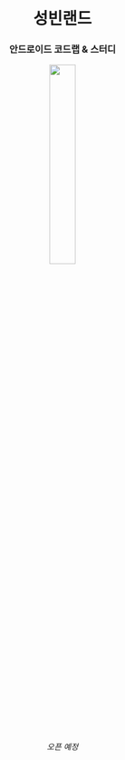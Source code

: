 <h1 align="center">성빈랜드</h1>
<h3 align="center"><b>안드로이드 코드랩 & 스터디</b></h3>

<p align="center">
<img src="https://github.com/sungbinland/resource/blob/main/icon/hotel.png?raw=true" width="30%"/>
</p>

<h6 align="center">오픈 예정</h6>
